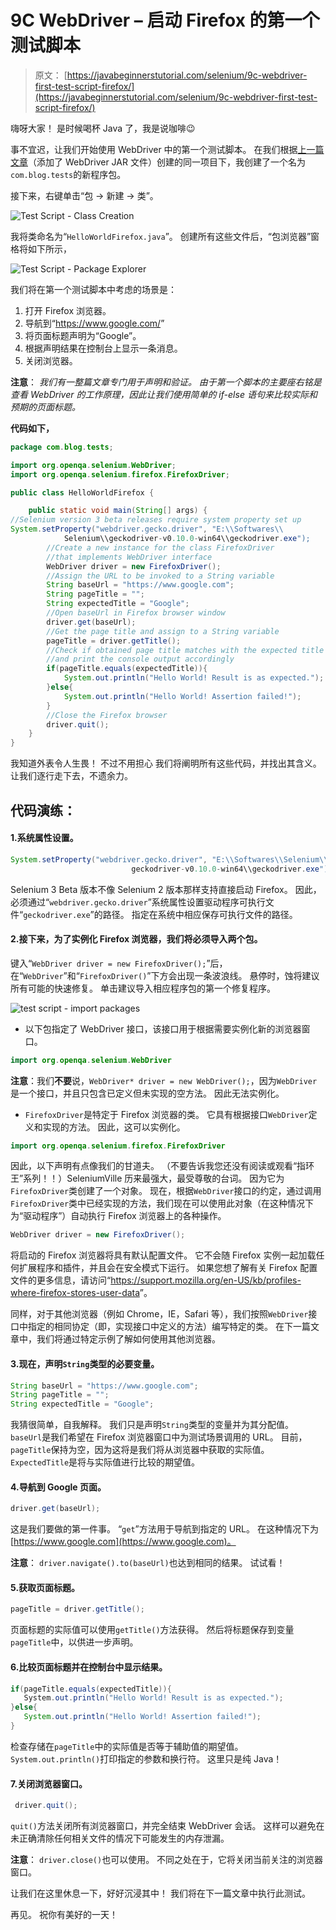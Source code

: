 # 9C WebDriver – 启动 Firefox 的第一个测试脚本

> 原文： [https://javabeginnerstutorial.com/selenium/9c-webdriver-first-test-script-firefox/](https://javabeginnerstutorial.com/selenium/9c-webdriver-first-test-script-firefox/)

嗨呀大家！ 是时候喝杯 Java 了，我是说咖啡😉

事不宜迟，让我们开始使用 WebDriver 中的第一个测试脚本。 在我们根据[上一篇文章](https://javabeginnerstutorial.com/selenium/9b-webdriver-eclipse-setup/)（添加了 WebDriver JAR 文件）创建的同一项目下，我创建了一个名为`com.blog.tests`的新程序包。

接下来，右键单击“包 -> 新建 -> 类”。

![Test Script - Class Creation](img/332fd01782c08929069b72cf2741b325.png)

我将类命名为“`HelloWorldFirefox.java`”。 创建所有这些文件后，“包浏览器”窗格将如下所示，

![Test Script - Package Explorer](img/f3d0489e504c26814e937a928d47e9ad.png)

我们将在第一个测试脚本中考虑的场景是：

1.  打开 Firefox 浏览器。
2.  导航到“<https://www.google.com/>”
3.  将页面标题声明为“Google”。
4.  根据声明结果在控制台上显示一条消息。
5.  关闭浏览器。

**注意**： *我们有一整篇文章专门用于声明和验证。 由于第一个脚本的主要座右铭是查看 WebDriver 的工作原理，因此让我们使用简单的 if-else 语句来比较实际和预期的页面标题。*

**代码如下，**

```java
package com.blog.tests;

import org.openqa.selenium.WebDriver;
import org.openqa.selenium.firefox.FirefoxDriver;

public class HelloWorldFirefox {

	public static void main(String[] args) {
//Selenium version 3 beta releases require system property set up
System.setProperty("webdriver.gecko.driver", "E:\\Softwares\\
			Selenium\\geckodriver-v0.10.0-win64\\geckodriver.exe");
		//Create a new instance for the class FirefoxDriver
		//that implements WebDriver interface
		WebDriver driver = new FirefoxDriver();
		//Assign the URL to be invoked to a String variable
		String baseUrl = "https://www.google.com";
		String pageTitle = "";
		String expectedTitle = "Google";
		//Open baseUrl in Firefox browser window
		driver.get(baseUrl);
		//Get the page title and assign to a String variable
		pageTitle = driver.getTitle();
		//Check if obtained page title matches with the expected title
		//and print the console output accordingly
		if(pageTitle.equals(expectedTitle)){
			System.out.println("Hello World! Result is as expected.");
		}else{
			System.out.println("Hello World! Assertion failed!");
		}
		//Close the Firefox browser
		driver.quit();
	}
}
```

我知道外表令人生畏！ 不过不用担心 我们将阐明所有这些代码，并找出其含义。 让我们逐行走下去，不遗余力。

## 代码演练：

#### 1.系统属性设置。

```java
System.setProperty("webdriver.gecko.driver", "E:\\Softwares\\Selenium\\
                           geckodriver-v0.10.0-win64\\geckodriver.exe");
```

Selenium 3 Beta 版本不像 Selenium 2 版本那样支持直接启动 Firefox。 因此，必须通过“`webdriver.gecko.driver`”系统属性设置驱动程序可执行文件“`geckodriver.exe`”的路径。 指定在系统中相应保存可执行文件的路径。

#### 2.接下来，为了实例化 Firefox 浏览器，我们将必须导入两个包。

键入“`WebDriver driver = new FirefoxDriver();`”后，在“`WebDriver`”和“`FirefoxDriver()`”下方会出现一条波浪线。 悬停时，蚀将建议所有可能的快速修复。 单击建议导入相应程序包的第一个修复程序。

![test script - import packages](img/2a99d6b6cbb982884a90b4dbcb9b30ff.png)

*   以下包指定了 WebDriver 接口，该接口用于根据需要实例化新的浏览器窗口。

```java
import org.openqa.selenium.WebDriver
```

**注意**：我们**不要**说，`WebDriver* driver = new WebDriver();`，因为`WebDriver`是一个接口，并且只包含已定义但未实现的空方法。 因此无法实例化。

*   `FirefoxDriver`是特定于 Firefox 浏览器的类。 它具有根据接口`WebDriver`定义和实现的方法。 因此，这可以实例化。

```java
import org.openqa.selenium.firefox.FirefoxDriver
```

因此，以下声明有点像我们的甘道夫。 （不要告诉我您还没有阅读或观看“指环王”系列！！）SeleniumVille 历来最强大，最受尊敬的台词。 因为它为`FirefoxDriver`类创建了一个对象。 现在，根据`WebDriver`接口的约定，通过调用`FirefoxDriver`类中已经实现的方法，我们现在可以使用此对象（在这种情况下为“驱动程序”）自动执行 Firefox 浏览器上的各种操作。

```java
WebDriver driver = new FirefoxDriver();
```

将启动的 Firefox 浏览器将具有默认配置文件。 它不会随 Firefox 实例一起加载任何扩展程序和插件，并且会在安全模式下运行。 如果您想了解有关 Firefox 配置文件的更多信息，请访问“<https://support.mozilla.org/en-US/kb/profiles-where-firefox-stores-user-data>”。

同样，对于其他浏览器（例如 Chrome，IE，Safari 等），我们按照`WebDriver`接口中指定的相同协定（即，实现接口中定义的方法）编写特定的类。 在下一篇文章中，我们将通过特定示例了解如何使用其他浏览器。

#### 3.现在，声明`String`类型的必要变量。

```java
String baseUrl = "https://www.google.com";
String pageTitle = "";
String expectedTitle = "Google";
```

我猜很简单，自我解释。 我们只是声明`String`类型的变量并为其分配值。 `baseUrl`是我们希望在 Firefox 浏览器窗口中为测试场景调用的 URL。 目前，`pageTitle`保持为空，因为这将是我们将从浏览器中获取的实际值。 `ExpectedTitle`是将与实际值进行比较的期望值。

#### 4.导航到 Google 页面。

```java
driver.get(baseUrl);
```

这是我们要做的第一件事。 “`get`”方法用于导航到指定的 URL。 在这种情况下为 [https://www.google.com](https://www.google.com)。

**注意**： `driver.navigate().to(baseUrl)`也达到相同的结果。 试试看！

#### 5.获取页面标题。

```java
pageTitle = driver.getTitle();
```

页面标题的实际值可以使用`getTitle()`方法获得。 然后将标题保存到变量`pageTitle`中，以供进一步声明。

#### 6.比较页面标题并在控制台中显示结果。

```java
if(pageTitle.equals(expectedTitle)){
   System.out.println("Hello World! Result is as expected.");
}else{
   System.out.println("Hello World! Assertion failed!");
}
```

检查存储在`pageTitle`中的实际值是否等于辅助值的期望值。 `System.out.println()`打印指定的参数和换行符。 这里只是纯 Java！

#### 7.关闭浏览器窗口。

```java
 driver.quit();
```

`quit()`方法关闭所有浏览器窗口，并完全结束 WebDriver 会话。 这样可以避免在未正确清除任何相关文件的情况下可能发生的内存泄漏。

**注意**： `driver.close()`也可以使用。 不同之处在于，它将关闭当前关注的浏览器窗口。

让我们在这里休息一下，好好沉浸其中！ 我们将在下一篇文章中执行此测试。

再见。 祝你有美好的一天！

